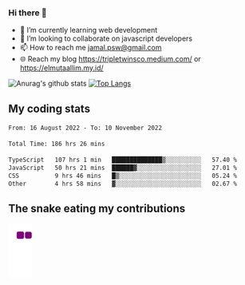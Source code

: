 ### Hi there 👋

<!--
**padepokanpenguin/padepokanpenguin** is a ✨ _special_ ✨ repository because its `README.md` (this file) appears on your GitHub profile.
-->

- 🌱 I’m currently learning  web development
- 👯 I’m looking to collaborate on javascript developers
- 📫 How to reach me jamal.psw@gmail.com
- 🌐 Reach my blog https://tripletwinsco.medium.com/ or https://elmutaallim.my.id/

![Anurag's github stats](https://github-readme-stats.vercel.app/api?username=padepokanpenguin&count_private=true&disable_animations=false&show_icons=true&theme=default)
[![Top Langs](https://github-readme-stats.vercel.app/api/top-langs/?username=padepokanpenguin&theme=default&layout=compact)](https://github.com/padepokanpenguin)

## My coding stats

<!--START_SECTION:waka-->

```text
From: 16 August 2022 - To: 10 November 2022

Total Time: 186 hrs 26 mins

TypeScript   107 hrs 1 min   ██████████████▒░░░░░░░░░░   57.40 %
JavaScript   50 hrs 21 mins  ██████▓░░░░░░░░░░░░░░░░░░   27.01 %
CSS          9 hrs 46 mins   █▒░░░░░░░░░░░░░░░░░░░░░░░   05.24 %
Other        4 hrs 58 mins   ▓░░░░░░░░░░░░░░░░░░░░░░░░   02.67 %
```

<!--END_SECTION:waka-->


## The snake eating my contributions
![snake gif](https://github.com/padepokanpenguin/padepokanpenguin/blob/output/github-contribution-grid-snake.gif)
